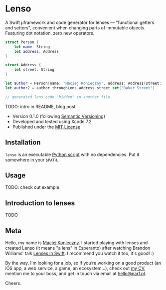 Lenso
=====

A Swift µframework and code generator for lenses — "functional getters and setters", convenient when changing parts of immutable objects.  Featuring dot notation, zero new operators.

```swift
struct Person {
    let name: String
    let address: Address
}

struct Address {
    let street: String
}

let author = Person(name: "Maciej Konieczny", address: Address(street: "Sesame Street"))
let author2 = author.throughLens.address.street.set("Baker Street")

// generated lens code "hidden" in another file
```

TODO: intro in README, blog post

- Version 0.1.0 (following [Semantic Versioning](http://semver.org/))
- Developed and tested using Xcode 7.2
- Published under the [MIT License](LICENSE)


Installation
------------

`lenso` is an executable [Python script](lenso) with no dependencies.  Put it
somewhere in your `$PATH`.


Usage
-----

TODO: check out example


Introduction to lenses
----------------------

TODO


Meta
----

Hello, my name is [Maciej Konieczny](http://narf.pl/).  I started playing with lenses and created Lenso (it means "a lens" in Esperanto) after watching Brandon Williams' talk [Lenses in Swift](https://www.youtube.com/watch?v=ofjehH9f-CU).  I recommend you watch it too, it's good! :)

By the way, I'm looking for a job, so if you’re working on a good product (an iOS app, a web service, a game, an ecosystem…), check out [my CV](http://narf.pl/cv), mention me to your boss, and get in touch via email at <hello@narf.pl>.

Cheers.
